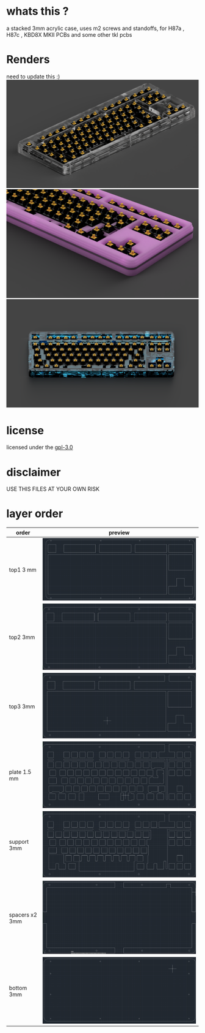 
# whats this ?
a stacked 3mm acrylic case, 
uses m2 screws and standoffs,
for  H87a , H87c , KBD8X MKII PCBs and some other tkl pcbs  
# Renders
need to update this :)
![](pre/clear.png)
![](pre/pinku.png)
![](pre/kindablue.png)
# license 
licensed under the [gpl-3.0](LICENSE)
# disclaimer
USE THIS FILES AT YOUR OWN RISK
# layer order
| order | preview |
| --- | --- |
| top1 3 mm| ![](pre/top1.png)|
| top2 3mm | ![](pre/top2.png)|
| top3 3mm | ![](pre/top3.png)|
| plate 1.5 mm| ![](pre/plate1.png)|
| support 3mm| ![](pre/plate2.png)|
| spacers x2 3mm| ![](pre/spacer.png)|
| bottom 3mm| ![](pre/b.png)|
